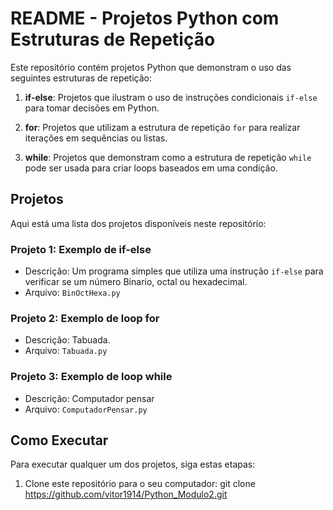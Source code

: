 # README - Projetos Python com Estruturas de Repetição

Este repositório contém projetos Python que demonstram o uso das seguintes estruturas de repetição:

1. **if-else**: Projetos que ilustram o uso de instruções condicionais `if-else` para tomar decisões em Python.

2. **for**: Projetos que utilizam a estrutura de repetição `for` para realizar iterações em sequências ou listas.

3. **while**: Projetos que demonstram como a estrutura de repetição `while` pode ser usada para criar loops baseados em uma condição.

## Projetos

Aqui está uma lista dos projetos disponíveis neste repositório:

### Projeto 1: Exemplo de if-else

- Descrição: Um programa simples que utiliza uma instrução `if-else` para verificar se um número Binario, octal ou hexadecimal.
- Arquivo: `BinOctHexa.py`

### Projeto 2: Exemplo de loop for

- Descrição: Tabuada.
- Arquivo: `Tabuada.py`

### Projeto 3: Exemplo de loop while

- Descrição: Computador pensar  
- Arquivo: `ComputadorPensar.py`

## Como Executar

Para executar qualquer um dos projetos, siga estas etapas:

1. Clone este repositório para o seu computador:
git clone https://github.com/vitor1914/Python_Modulo2.git

